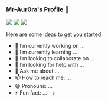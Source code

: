 ### Mr-Aur0ra's Profile 👋

<img src ="https://github-readme-stats.vercel.app/api?username=Mr-Aur0ra&show_icons=true&hide_border=true&theme=graywhite&include_all_commits=true&count_private=true">
<img src ="https://github-profile-trophy.vercel.app/?username=Mr-Aur0ra">
<img src ="https://github-readme-stats.vercel.app/api/top-langs/?username=Mr-Aur0ra&layout=compact&hide_border=true&langs_count=10&theme=graywhite&include_all_commits=true&count_private=true">

Here are some ideas to get you started:

- 🔭 I’m currently working on ...
- 🌱 I’m currently learning ...
- 👯 I’m looking to collaborate on ...
- 🤔 I’m looking for help with ...
- 💬 Ask me about ...
- 📫 How to reach me: ...
- 😄 Pronouns: ...
- ⚡ Fun fact: ...
-->
